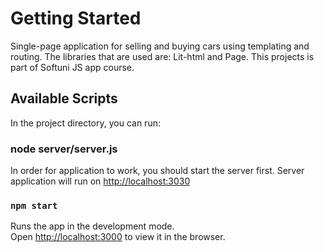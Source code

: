 # Getting Started

Single-page application for selling and buying cars using templating and routing. The libraries that are used are: Lit-html and Page. This projects is part of Softuni JS app course.


## Available Scripts

In the project directory, you can run:

### node server/server.js

In order for application to work, you should start the server first.
Server application will run on [http://localhost:3030](http://localhost:3030)

### `npm start`

Runs the app in the development mode.\
Open [http://localhost:3000](http://localhost:3000) to view it in the browser.



